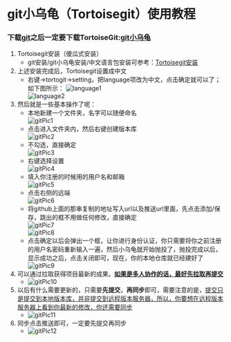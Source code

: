git小乌龟（Tortoisegit）使用教程
==============================
### 下载[git](https://git-scm.com/downloads)之后一定要下载TortoiseGit:[git小乌龟](https://tortoisegit.org/download/)
1. Tortoisegit安装（傻瓜式安装）
    - git安装/git小乌龟安装/中文语言包安装可参考：[Tortoisegit安装](https://www.cnblogs.com/xuanwotianming153/p/8504762.html)  
2. 上述安装完成后，Tortoisegit设置成中文
    - 右键→tortogit→setting，把language项改为中文，点击确定就可以了；如下图所示：
    ![language1](img\language1.jpg)  
    ![language2](img\language2.jpg) 
3. 然后就是一些基本操作了呢：  
    - 本地新建一个文件夹，名字可以随便命名  
    ![gitPic1](img\git1.webp)
    - 点击进入文件夹内，然后右键创建版本库  
    ![gitPic2](img\git2.webp)
    - 不勾选，直接确定  
    ![gitPic3](img\git3.webp)
    - 右键选择设置  
    ![gitPic4](img\git4.webp)
    - 填入你注册的时候用的用户名和邮箱  
    ![gitPic5](img\git5.webp)
    - 点击右侧的远端  
    ![gitPic6](img\git6.webp)
    - 将github上面的那串复制的地址写入url以及推送url里面，先点击添加/保存，跳出的框不用做任何修改，直接确定  
    ![gitPic7](img\git7.webp)  
    ![gitPic8](img\git8.webp)
    - 点击确定以后会弹出一个框，让你进行身份认证，你只需要将你之前注册的用户名密码重新输入一遍，然后小乌龟就开始抛投了，抛投完成以后，显示成功之后，点击关闭即可，现在，你的本地仓库就已经建好了  
    ![gitPic9](img\git9.webp)  
4. 可以通过拉取获得项目最新的成果。**<u>如果是多人协作的话，最好先拉取再提交</u>**
    - ![gitPic10](img\git10.webp)
5. 以后有什么需要更新的，只需要**先提交**，**再同步**即可，需要注意的是，<u>提交只是提交到本地版本库，并非提交到远程版本服务器，所以，你要想在远程版本服务器上看到你最新的修改，你还需要同步</u>
    - ![gitPic11](img\git11.webp)
6. 同步点击推送即可，一定要先提交再同步
    - ![gitPic12](img\git12.webp)






